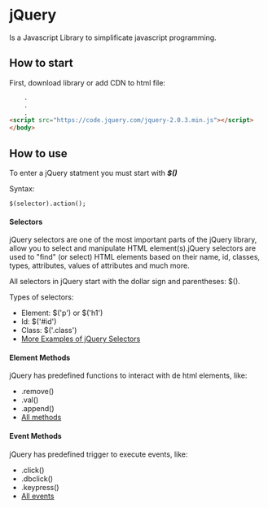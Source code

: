 # jQuery

Is a Javascript Library to simplificate javascript programming.

## How to start

First, download library or add CDN to html file:

```HTML
    .
    .
    .
<script src="https://code.jquery.com/jquery-2.0.3.min.js"></script>
</body>
```

## How to use


To enter a jQuery statment you must start with __*$()*__

Syntax:


```JQuery
$(selector).action();
```

#### Selectors

jQuery selectors are one of the most important parts of the jQuery library, allow you to select and manipulate HTML element(s).jQuery selectors are used to "find" (or select) HTML elements based on their name, id, classes, types, attributes, values of attributes and much more.

All selectors in jQuery start with the dollar sign and parentheses: $().

Types of selectors:
* Element: $('p') or $('h1')
* Id: $('#id')
* Class: $('.class')
* [More Examples of jQuery Selectors](https://www.w3schools.com/jquery/jquery_selectors.asp)

#### Element Methods 

jQuery has predefined functions to interact with de html elements, like:

* .remove()
* .val()
* .append()
* [All methods](https://api.jquery.com/)

#### Event Methods

jQuery has predefined trigger to execute events, like:

* .click()
* .dbclick()
* .keypress()
* [All events](https://www.w3schools.com/jquery/jquery_ref_events.asp)








